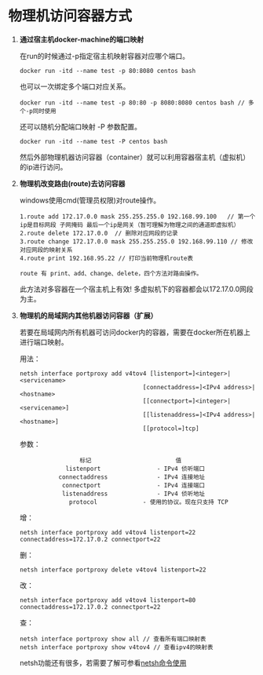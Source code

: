 # 物理机访问容器方式

1. **通过宿主机docker-machine的端口映射**
        
   在run的时候通过-p指定宿主机映射容器对应哪个端口。
       
       docker run -itd --name test -p 80:8080 centos bash
              
   也可以一次绑定多个端口对应关系。
       
       docker run -itd --name test -p 80:80 -p 8080:8080 centos bash // 多个-p同时使用
           
   还可以随机分配端口映射 -P 参数配置。
           
       docker run -itd --name test -P centos bash 
           
   然后外部物理机器访问容器（container）就可以利用容器宿主机（虚拟机）的ip进行访问。
       
2. **物理机改变路由(route)去访问容器**
    
   windows使用cmd(管理员权限)对route操作。
        
       1.route add 172.17.0.0 mask 255.255.255.0 192.168.99.100   // 第一个ip是目标网段 子网掩码 最后一个ip是网关（暂可理解为物理之间的通道即虚拟机）
       2.route delete 172.17.0.0  // 删除对应网段的记录
       3.route change 172.17.0.0 mask 255.255.255.0 192.168.99.110 // 修改对应网段的映射关系
       4.route print 192.168.95.22 // 打印当前物理机route表
            
       route 有 print、add、change、delete，四个方法对路由操作。
   此方法对多容器在一个宿主机上有效! 多虚拟机下的容器都会以172.17.0.0网段为主。   
        
3. **物理机的局域网内其他机器访问容器（扩展）**
    
   若要在局域网内所有机器可访问docker内的容器，需要在docker所在机器上进行端口映射。
        
   用法：
        
       netsh interface portproxy add v4tov4 [listenport=]<integer>|<servicename>
                                          [connectaddress=]<IPv4 address>|<hostname>       
                                          [[connectport=]<integer>|<servicename>]
                                          [[listenaddress=]<IPv4 address>|<hostname>]
                                          [[protocol=]tcp]
        
   参数：
        
                        标记                        值
                    listenport                - IPv4 侦听端口
                  connectaddress              - IPv4 连接地址
                   connectport                - IPv4 连接端口
                   listenaddress              - IPv4 侦听地址 
                     protocol             - 使用的协议。现在只支持 TCP
                     
   增：
                
       netsh interface portproxy add v4tov4 listenport=22 connectaddress=172.17.0.2 connectport=22
           
   删：
        
       netsh interface portproxy delete v4tov4 listenport=22
           
   改：
        
       netsh interface portproxy add v4tov4 listenport=80 connectaddress=172.17.0.2 connectport=22
       
   查：
        
       netsh interface portproxy show all // 查看所有端口映射表
       netsh interface portproxy show v4tov4 // 查看ipv4的映射表
           
   netsh功能还有很多，若需要了解可参看[netsh命令使用](http://www.james-tw.com/windows/windows-netsh-zhi-ling-cao-zuo)
           
        
            
                     
                     
                     
                     
                     